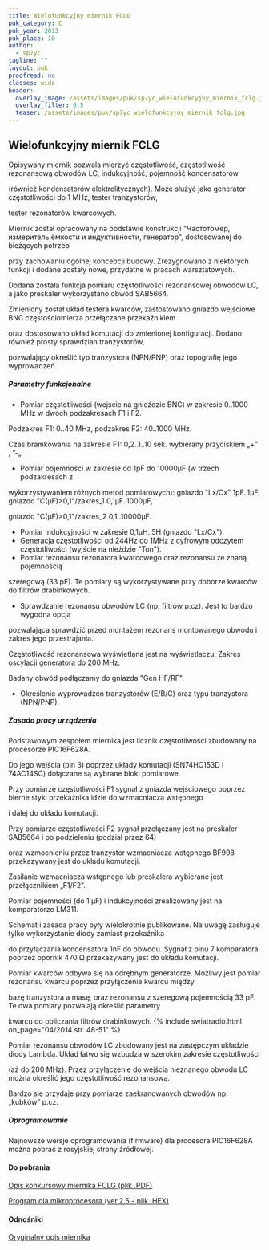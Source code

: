 ```yaml
---
title: Wielofunkcyjny miernik FCLG
puk_category: C
puk_year: 2013
puk_place: 10
author: 
  - sp7yc
tagline: ""
layout: puk
proofread: no
classes: wide
header:
  overlay_image: /assets/images/puk/sp7yc_wielofunkcyjny_miernik_fclg.jpg
  overlay_filter: 0.5
  teaser: /assets/images/puk/sp7yc_wielofunkcyjny_miernik_fclg.jpg
---
```






 







Wielofunkcyjny miernik FCLG
---------------------------





 Opisywany miernik pozwala mierzyć częstotliwość, częstotliwość rezonansową obwodów LC, indukcyjność, pojemność kondensatorów

 (również kondensatorów elektrolitycznych). Może służyć jako generator częstotliwości do 1 MHz, tester tranzystorów,

 tester rezonatorów kwarcowych.






Miernik został opracowany na podstawie konstrukcji "Частотомер, измеритель ёмкости и индуктивности, генератор", dostosowanej do bieżących potrzeb

przy zachowaniu ogólnej koncepcji budowy. Zrezygnowano z niektórych funkcji i dodane zostały nowe, przydatne w pracach warsztatowych.

Dodana została funkcja pomiaru częstotliwości rezonansowej obwodów LC, a jako preskaler wykorzystano obwód SAB5664.

Zmieniony został układ testera kwarców, zastostowano gniazdo wejściowe BNC częstościomierza przełączane przekaźnikiem

oraz dostosowano układ komutacji do zmienionej konfiguracji. Dodano również prosty sprawdzian tranzystorów,

 pozwalający określić typ tranzystora (NPN/PNP) oraz topografię jego wyprowadzeń.






##### Parametry funkcjonalne





* Pomiar częstotliwości (wejście na gnieździe BNC) w zakresie 0..1000 MHz w dwóch podzakresach F1 i F2.

 Podzakres F1: 0..40 MHz, podzakres F2: 40..1000 MHz.

 Czas bramkowania na zakresie F1: 0,2..1..10 sek. wybierany przyciskiem „+” , ”-„
* Pomiar pojemności w zakresie od 1pF do 10000µF (w trzech podzakresach z

 wykorzystywaniem różnych metod pomiarowych): gniazdo "Lx/Cx" 1pF..1µF, gniazdo "C(µF)>0,1"/zakres\_1 0,1µF..1000µF,

 gniazdo "C(µF)>0,1"/zakres\_2 0,1..10000µF.
* Pomiar indukcyjności w zakresie 0,1µH..5H (gniazdo "Lx/Cx").
* Generacja częstotliwości od 244Hz do 1MHz z cyfrowym odczytem częstotliwości (wyjście na nieździe "Ton").
* Pomiar rezonansu rezonatora kwarcowego oraz rezonansu ze znaną pojemnością

 szeregową (33 pF). Te pomiary są wykorzystywane przy doborze kwarców do filtrów drabinkowych.
* Sprawdzanie rezonansu obwodów LC (np. filtrów p.cz). Jest to bardzo wygodna opcja

 pozwalająca sprawdzić przed montażem rezonans montowanego obwodu i zakres jego przestrajania.

 Częstotliwość rezonansowa wyświetlana jest na wyświetlaczu. Zakres oscylacji generatora do 200 MHz.

 Badany obwód podłączamy do gniazda "Gen HF/RF".
* Określenie wyprowadzeń tranzystorów (E/B/C) oraz typu tranzystora (NPN/PNP).







##### Zasada pracy urządzenia




Podstawowym zespołem miernika jest licznik częstotliwości zbudowany na procesorze PIC16F628A.

Do jego wejścia (pin 3) poprzez układy komutacji (SN74HC153D i 74AC14SC) dołączane są wybrane bloki pomiarowe.

Przy pomiarze częstotliwości F1 sygnał z gniazda wejściowego poprzez bierne styki przekaźnika idzie do wzmacniacza wstępnego

i dalej do układu komutacji.






 Przy pomiarze częstotliwości F2 sygnał przełączany jest na preskaler SAB5664 i po podzieleniu (podział przez 64)

 oraz wzmocnieniu przez tranzystor wzmacniacza wstępnego BF998 przekazywany jest do układu komutacji.

 Zasilanie wzmacniacza wstępnego lub preskalera wybierane jest przełącznikiem „F1/F2”.






Pomiar pojemności (do 1 µF) i indukcyjności zrealizowany jest na komparatorze LM311.

Schemat i zasada pracy były wielokrotnie publikowane. Na uwagę zasługuje tylko wykorzystanie diody zamiast przekaźnika

do przyłączania kondensatora 1nF do obwodu. Sygnał z pinu 7 komparatora poprzez opornik 470 Ω przekazywany jest do układu komutacji.






Pomiar kwarców odbywa się na odrębnym generatorze. Możliwy jest pomiar rezonansu kwarcu poprzez przyłączenie kwarcu między

bazę tranzystora a masę, oraz rezonansu z szeregową pojemnością 33 pF. Te dwa pomiary pozwalają określić parametry

kwarcu do obliczania filtrów drabinkowych.
{% include swiatradio.html on_page="04/2014 str. 48-51" %}





Pomiar rezonansu obwodów LC zbudowany jest na zastępczym układzie diody Lambda. Układ łatwo się wzbudza w szerokim zakresie częstotliwości

 (aż do 200 MHz). Przez przyłączenie do wejścia nieznanego obwodu LC można określić jego częstotliwość rezonansową.

 Bardzo się przydaje przy pomiarze zaekranowanych obwodów np. „kubków” p.cz.

 


##### Oprogramowanie



 Najnowsze wersje oprogramowania (firmware) dla procesora PIC16F628A można pobrać z rosyjskiej strony źródłowej.





 
#### Do pobrania

[Opis konkursowy miernika FCLG (plik .PDF)](/assets/bin/SP7YC_FCLG-meter.pdf)

[Program dla mikroprocesora (ver.2.5 - plik .HEX)](/assets/bin/SP7YC_lcfg2.5auto.hex)




#### Odnośniki

[Oryginalny opis miernika](http://pic.rkniga.ru/shemotehnika/izmeritelnaya-tehnika/242-izmeritel-lcfg-na-mikrokontrollere-pic16f628a.html)

 





 





 


